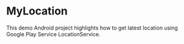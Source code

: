 # MyLocation

This demo Android project highlights how to get latest location using Google Play Service LocationService.
